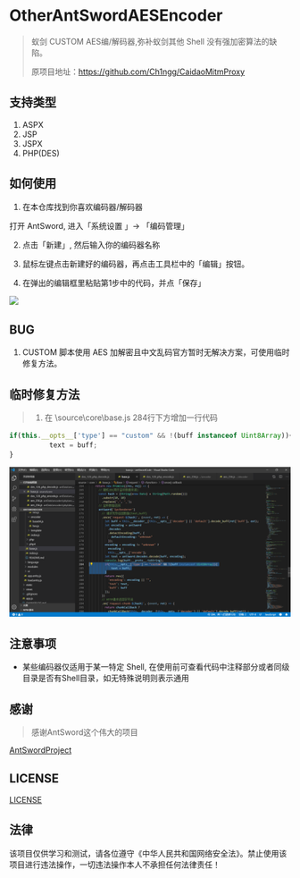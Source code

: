 # OtherAntSwordAESEncoder
> 蚁剑 CUSTOM AES编/解码器,弥补蚁剑其他 Shell 没有强加密算法的缺陷。
>
> 原项目地址：https://github.com/Ch1ngg/CaidaoMitmProxy

## 支持类型
1. ASPX
2. JSP
3. JSPX
4. PHP(DES)

## 如何使用

1. 在本仓库找到你喜欢编码器/解码器

打开 AntSword, 进入「系统设置 」-> 「编码管理」

2. 点击「新建」, 然后输入你的编码器名称

3. 鼠标左键点击新建好的编码器，再点击工具栏中的「编辑」按钮。

4. 在弹出的编辑框里粘贴第1步中的代码，并点「保存」

![](http://as.xuanbo.cc/doc/settings/encoder_edit_1.png)


## BUG

1. CUSTOM 脚本使用 AES 加解密且中文乱码官方暂时无解决方案，可使用临时修复方法。

## 临时修复方法

> 1. 在 \source\core\base.js 284行下方增加一行代码

```js
if(this.__opts__['type'] == "custom" && !(buff instanceof Uint8Array)){
          text = buff;
}
```

![](./CUSTOM/pic/1566653797328.png)

## 注意事项

* 某些编码器仅适用于某一特定 Shell, 在使用前可查看代码中注释部分或者同级目录是否有Shell目录，如无特殊说明则表示通用

## 感谢
> 感谢AntSword这个伟大的项目


[AntSwordProject](https://github.com/AntSwordProject)
## LICENSE

[LICENSE](./LICENSE)
## 法律
该项目仅供学习和测试，请各位遵守《中华人民共和国网络安全法》。禁止使用该项目进行违法操作，一切违法操作本人不承担任何法律责任！